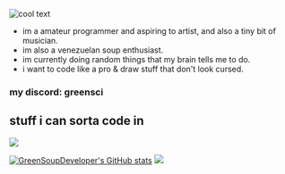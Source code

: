 ![cool text](https://github.com/user-attachments/assets/253ad275-2e85-4af5-a06a-126cfd290db8)

* im a amateur programmer and aspiring to artist, and also a tiny bit of musician.
* im also a venezuelan soup enthusiast.
* im currently doing random things that my brain tells me to do.
* i want to code like a pro & draw stuff that don't look cursed.

### my discord: greensci

## stuff i can sorta code in
<img src="https://skillicons.dev/icons?i=haxe,haxeflixel,cpp,css,cs,java,python,js,html,&perline=10&theme=dark"/>

[![GreenSoupDeveloper's GitHub stats](https://github-readme-stats.vercel.app/api?username=greensci&theme=gotham)](https://github.com/anuraghazra/github-readme-stats)
![](https://github-readme-stats.vercel.app/api/top-langs/?username=greensci&layout=compact&theme=gotham)
<!--
**GreenSoupDeveloper/GreenSoupDeveloper** is a 鉁� _special_ 鉁� repository because its `README.md` (this file) appears on your GitHub profile.

